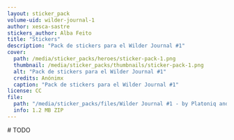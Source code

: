 ```yaml
---
layout: sticker_pack
volume-uid: wilder-journal-1
author: xesca-sastre
stickers_author: Alba Feito
title: "Stickers"
description: "Pack de stickers para el Wilder Journal #1"
cover:
  path: /media/sticker_packs/heroes/sticker-pack-1.png
  thumbnail: /media/sticker_packs/thumbnails/sticker-pack-1.png
  alt: "Pack de stickers para el Wilder Journal #1"
  credits: Anónimx
  caption: "Pack de stickers para el Wilder Journal #1"
license: CC
file:
  path: "/media/sticker_packs/files/Wilder Journal #1 - by Platoniq and Alba Feito.zip"
  info: 1.2 MB ZIP
---
```

\# TODO